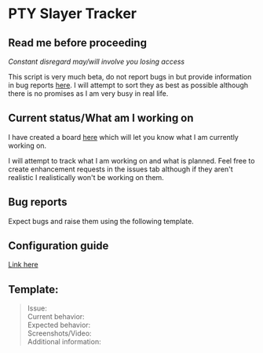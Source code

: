 
# PTY Slayer Tracker 

## Read me before proceeding
*Constant disregard may/will involve you losing access*

This script is very much beta, do not report bugs in but provide information in bug reports [here](https://github.com/PTYB/SlayerIssueTracker/issues). I will attempt to sort they as best as possible although there is no promises as I am very busy in real life.

## Current status/What am I working on 
I have created a board [here](https://github.com/users/PTYB/projects/2) which will let you know what I am currently working on.

I will attempt to track what I am working on and what is planned. Feel free to create enhancement requests in the issues tab although if they aren't realistic I realistically won't be working on them.

## Bug reports
Expect bugs and raise them using the following template.


## Configuration guide
[Link here](https://github.com/PTYB/SlayerIssueTracker/wiki)

## Template:

>  Issue:  
>  Current behavior:  
>  Expected behavior:    
>  Screenshots/Video:  
>  Additional information:  
